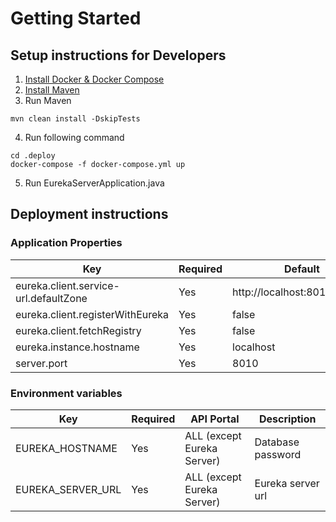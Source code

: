 # Getting Started

## Setup instructions for Developers
1. [Install Docker & Docker Compose](https://docs.docker.com/get-docker/)
2. [Install Maven](https://mkyong.com/maven/how-to-install-maven-in-windows/)
3. Run Maven
```shell
mvn clean install -DskipTests
```
4. Run following command
```shell
cd .deploy
docker-compose -f docker-compose.yml up
```
5. Run EurekaServerApplication.java

## Deployment instructions
### Application Properties

| Key | Required | Default | Description |
| ---- | ---- | ---- | ---- |
| eureka.client.service-url.defaultZone | Yes | http://localhost:8010/eureka/ |  |
| eureka.client.registerWithEureka | Yes | false |  |
| eureka.client.fetchRegistry | Yes | false |  |
| eureka.instance.hostname | Yes | localhost | |
| server.port | Yes | 8010 | |
### Environment variables

| Key | Required | API Portal | Description |
| ---- | ---- | ---- | ---- |
| EUREKA_HOSTNAME | Yes | ALL (except Eureka Server) | Database password |
| EUREKA_SERVER_URL | Yes | ALL (except Eureka Server) | Eureka server url |